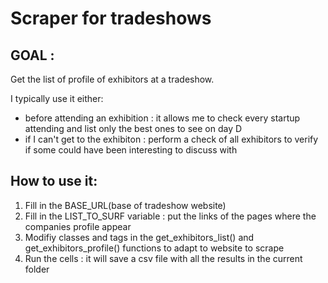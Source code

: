# Scraper for tradeshows

 GOAL : 
 -------
Get the list of profile of exhibitors at a tradeshow.

I typically use it either:
 - before attending an exhibition : it allows me to check every startup attending and list only the best ones to see on day D
 - if I can't get to the exhibiton : perform a check of all exhibitors to verify if some could have been interesting to discuss with

How to use it:
--------------
1. Fill in  the BASE_URL(base of tradeshow website)
2. Fill in the  LIST_TO_SURF variable : put the links of the pages where the companies profile appear
3. Modifiy classes and tags in the get_exhibitors_list() and get_exhibitors_profile() functions to adapt to website to scrape
4. Run the cells : it will save a csv file with all the results in the current folder

